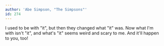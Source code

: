 ```yaml
---
author: 'Abe Simpson, "The Simpsons"'
id: 274
---
```


I used to be with "it", but then they changed what "it" was. Now what I'm with isn't "it", and what's "it" seems weird and scary to me. And it'll happen to you, too!